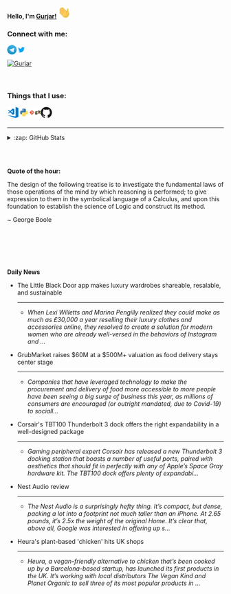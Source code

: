 #### Hello, I'm [Gurjar!](https://GurjarKing.github.io) <img src="https://raw.githubusercontent.com/ABSphreak/ABSphreak/master/gifs/Hi.gif" width="30px"></h2>


### Connect with me:

[<img align="left" alt="Gurjar | Telegram" width="22px" src="https://raw.githubusercontent.com/github/explore/80688e429a7d4ef2fca1e82350fe8e3517d3494d/topics/telegram/telegram.png" />][Telegram]
[<img align="left" alt="Gurjar | Twitter" width="22px" src="https://raw.githubusercontent.com/github/explore/80688e429a7d4ef2fca1e82350fe8e3517d3494d/topics/twitter/twitter.png" />][Twitter]
<br >
<br >
<a href="https://github.com/GurjarKing"><img src="https://komarev.com/ghpvc/?username=GurjarKing" alt="Gurjar" /></a> <br />
<br />
<br />
<!-- <br >

![](https://visitor-badge.glitch.me/badge?page_id=GurjarKing)

<br /> -->

### Things that I use:

[<img align="left" alt="Visual Studio Code" width="26px" src="https://raw.githubusercontent.com/github/explore/80688e429a7d4ef2fca1e82350fe8e3517d3494d/topics/visual-studio-code/visual-studio-code.png" />][VSCode]
[<img align="left" alt="Python" width="26px" src="https://raw.githubusercontent.com/github/explore/80688e429a7d4ef2fca1e82350fe8e3517d3494d/topics/python/python.png" />][Python]
[<img align="left" alt="Git" width="26px" src="https://raw.githubusercontent.com/github/explore/80688e429a7d4ef2fca1e82350fe8e3517d3494d/topics/git/git.png" />][Git]
[<img align="left" alt="GitHub" width="26px" src="https://raw.githubusercontent.com/github/explore/78df643247d429f6cc873026c0622819ad797942/topics/github/github.png" />][Github]

<br />
<br />

---
<details>
  <summary>:zap: GitHub Stats</summary>

<img align="left" alt="Gurjar's Github Stats" src="https://github-readme-stats.vercel.app/api?username=GurjarKing&show_icons=true&hide_border=true&count_private=true&include_all_commit=true&theme=algolia" />

</details>

<!-- ### 🔔 My latest tweet
<a href="https://twitter.com/Gurjar_King43" target="_blank">
	<img src="https://github.com/GurjarKing/GurjarKing/raw/master/tweet.png" width="70%" align="center" alt="Click to view on Twitter" title="My latest tweet, as an image"/>
</a> -->
<br>

<pre>

</pre>

**Quote of the hour:**

The design of the following treatise is to investigate the fundamental laws of those operations of the mind by which reasoning is performed; to give expression to them in the symbolical language of a Calculus, and upon this foundation to establish the science of Logic and construct its method.

~ George Boole
<pre>

</pre>
<br>
<pre>


</pre>
<strong>Daily News</strong>
  
  - The Little Black Door app makes luxury wardrobes shareable, resalable, and sustainable
     <hr/>
     
      - *When Lexi Willetts and Marina Pengilly realized they could make as much as £30,000 a year reselling their luxury clothes and accessories online, they resolved to create a solution for modern women who are already well-versed in the behaviors of Instagram and …*
     
  - GrubMarket raises $60M at a $500M+ valuation as food delivery stays center stage
      <hr/>
      
      - *Companies that have leveraged technology to make the procurement and delivery of food more accessible to more people have been seeing a big surge of business this year, as millions of consumers are encouraged (or outright mandated, due to Covid-19) to sociall…*
      
  - Corsair's TBT100 Thunderbolt 3 dock offers the right expandability in a well-designed package
      <hr/>
      
      - *Gaming peripheral expert Corsair has released a new Thunderbolt 3 docking station that boasts a number of useful ports, paired with aesthetics that should fit in perfectly with any of Apple’s Space Gray hardware kit. The TBT100 dock offers plenty of expandabi…*
      
  - Nest Audio review
      <hr/>
      
      - *The Nest Audio is a surprisingly hefty thing. It’s compact, but dense, packing a lot into a footprint not much taller than an iPhone. At 2.65 pounds, it’s 2.5x the weight of the original Home. It’s clear that, above all, Google was interested in offering up s…*
       
  - Heura's plant-based 'chicken' hits UK shops
      <hr/>
       
       - *Heura, a vegan-friendly alternative to chicken that’s been cooked up by a Barcelona-based startup, has launched its first products in the UK. It’s working with local distributors The Vegan Kind and Planet Organic to sell three of its most popular products in …*
      

<br />

[VSCode]: https://code.visualstudio.com/
[Python]: https://www.python.org/
[Git]: https://git-scm.com/
[Github]: https://github.com/
[Telegram]: https://t.me/Gurjar_King/
[Twitter]: https://twitter.com/Gurjar_King43/
